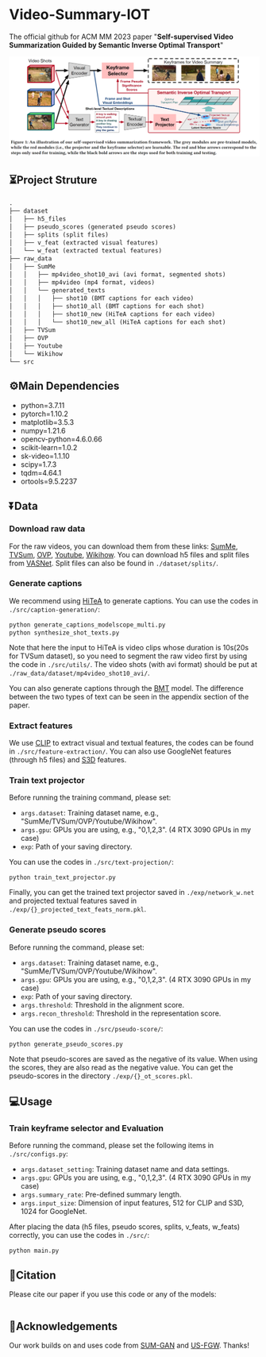# Video-Summary-IOT
The official github for ACM MM 2023 paper "**Self-supervised Video Summarization Guided by Semantic Inverse Optimal Transport**"

![scheme](img/vs_scheme_captions.png)

## ⏳Project Struture
```
.
├── dataset
│   ├── h5_files
│   ├── pseudo_scores (generated pseudo scores)
│   ├── splits (split files)
│   ├── v_feat (extracted visual features)
│   └── w_feat (extracted textual features)
├── raw_data
│   ├── SumMe
│   │   ├── mp4video_shot10_avi (avi format, segmented shots)
│   │   ├── mp4video (mp4 format, videos)
│   │   └── generated_texts
│   │   │   ├── shot10 (BMT captions for each video)
│   │   │   ├── shot10_all (BMT captions for each shot)
│   │   │   ├── shot10_new (HiTeA captions for each video)
│   │   │   └── shot10_new_all (HiTeA captions for each shot)
│   ├── TVSum
│   ├── OVP
│   ├── Youtube
│   └── Wikihow
└── src
```

## ⚙️Main Dependencies
- python=3.7.11
- pytorch=1.10.2
- matplotlib=3.5.3 
- numpy=1.21.6
- opencv-python=4.6.0.66
- scikit-learn=1.0.2
- sk-video=1.1.10
- scipy=1.7.3
- tqdm=4.64.1
- ortools=9.5.2237

## ⏬Data

### Download raw data
For the raw videos, you can download them from these links: [SumMe](https://gyglim.github.io/me/vsum/index.html), [TVSum](http://people.csail.mit.edu/yalesong/tvsum/), [OVP](https://sites.google.com/site/vsummsite/download), [Youtube](https://sites.google.com/site/vsummsite/download), [Wikihow](https://github.com/medhini/Instructional-Video-Summarization). 
You can download h5 files and split files from [VASNet](https://github.com/ok1zjf/VASNet). Split files can also be found in ```./dataset/splits/```. 

### Generate captions
We recommend using [HiTeA](https://www.modelscope.cn/models/damo/multi-modal_hitea_video-captioning_base_en/summary) to generate captions. You can use the codes in ```./src/caption-generation/```: 
```
python generate_captions_modelscope_multi.py
python synthesize_shot_texts.py
```
Note that here the input to HiTeA is video clips whose duration is 10s(20s for TVSum dataset), so you need to segment the raw video first by using the code in ```./src/utils/```. The video shots (with avi format) should be put at ```./raw_data/dataset/mp4video_shot10_avi/```. 

You can also generate captions through the [BMT](https://github.com/v-iashin/BMT) model. The difference between the two types of text can be seen in the appendix section of the paper. 

### Extract features 
We use [CLIP](https://github.com/openai/CLIP) to extract visual and textual features, the codes can be found in ```./src/feature-extraction/```. You can also use GoogleNet features (through h5 files) and [S3D](https://github.com/antoine77340/S3D_HowTo100M) features. 

### Train text projector
Before running the training command, please set:
- `args.dataset`: Training dataset name, e.g., "SumMe/TVSum/OVP/Youtube/Wikihow".
- `args.gpu`: GPUs you are using, e.g., "0,1,2,3". (4 RTX 3090 GPUs in my case)
- `exp`: Path of your saving directory.

You can use the codes in ```./src/text-projection/```: 
```
python train_text_projector.py
```
Finally, you can get the trained text projector saved in ```./exp/network_w.net``` and projected textual features saved in ```./exp/{}_projected_text_feats_norm.pkl```. 

### Generate pseudo scores
Before running the command, please set:
- `args.dataset`: Training dataset name, e.g., "SumMe/TVSum/OVP/Youtube/Wikihow".
- `args.gpu`: GPUs you are using, e.g., "0,1,2,3". (4 RTX 3090 GPUs in my case)
- `exp`: Path of your saving directory.
- `args.threshold`: Threshold in the alignment score.
- `args.recon_threshold`: Threshold in the representation score.

You can use the codes in ```./src/pseudo-score/```: 
```
python generate_pseudo_scores.py
```
Note that pseudo-scores are saved as the negative of its value. When using the scores, they are also read as the negative value. You can get the pseudo-scores in the directory ```./exp/{}_ot_scores.pkl```. 

## 💻Usage
### Train keyframe selector and Evaluation
Before running the command, please set the following items in ```./src/configs.py```:
- `args.dataset_setting`: Training dataset name and data settings.
- `args.gpu`: GPUs you are using, e.g., "0,1,2,3". (4 RTX 3090 GPUs in my case)
- `args.summary_rate`: Pre-defined summary length.
- `args.input_size`: Dimension of input features, 512 for CLIP and S3D, 1024 for GoogleNet.

After placing the data (h5 files, pseudo scores, splits, v_feats, w_feats) correctly, you can use the codes in ```./src/```: 
```
python main.py
```



## 📖Citation
Please cite our paper if you use this code or any of the models:
```
```

## 💐Acknowledgements
Our work builds on and uses code from [SUM-GAN](https://github.com/j-min/Adversarial_Video_Summary) and [US-FGW](https://github.com/hhhh1138/Temporal-Action-Alignment-USFGW). Thanks!


